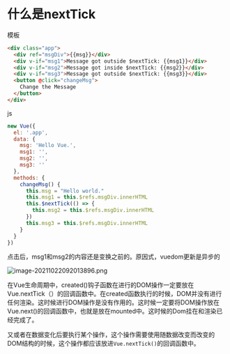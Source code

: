 # 什么是nextTick

模板

```html
<div class="app">
  <div ref="msgDiv">{{msg}}</div>
  <div v-if="msg1">Message got outside $nextTick: {{msg1}}</div>
  <div v-if="msg2">Message got inside $nextTick: {{msg2}}</div>
  <div v-if="msg3">Message got outside $nextTick: {{msg3}}</div>
  <button @click="changeMsg">
    Change the Message
  </button>
</div>
```

js

```js
new Vue({
  el: '.app',
  data: {
    msg: 'Hello Vue.',
    msg1: '',
    msg2: '',
    msg3: ''
  },
  methods: {
    changeMsg() {
      this.msg = "Hello world."
      this.msg1 = this.$refs.msgDiv.innerHTML
      this.$nextTick(() => {
        this.msg2 = this.$refs.msgDiv.innerHTML
      })
      this.msg3 = this.$refs.msgDiv.innerHTML
    }
  }
})
```

点击后，msg1和msg2的内容还是变换之前的。原因式，vuedom更新是异步的

![image-20211022092013896.png](https://i.loli.net/2021/10/22/vtsfQmVRYi9jEy7.png)

在Vue生命周期中，created()钩子函数在进行的DOM操作一定要放在Vue.nextTick（）的回调函数中。在created函数执行的时候，DOM并没有进行任何渲染。这时候进行DOM操作是没有作用的。这时候一定要将DOM操作放在Vue.next()的回调函数中，也就是放在mounted中。这时候的Dom挂在和渲染已经完成了。

又或者在数据变化后要执行某个操作，这个操作需要使用随数据改变而改变的DOM结构的时候，这个操作都应该放进`Vue.nextTick()`的回调函数中。
